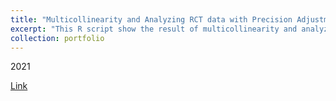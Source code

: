 ```yaml
---
title: "Multicollinearity and Analyzing RCT data with Precision Adjustment"
excerpt: "This R script show the result of multicollinearity and analyze RCT data from the Pennsylvania reemployment bonus experiment."
collection: portfolio
---
```


2021

[Link](https://github.com/alexanderquispe/ECO224/blob/main/Labs/replication_3/group3_lab3_Rscript.ipynb "R script")
